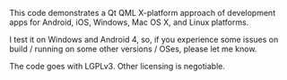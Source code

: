This code demonstrates a Qt QML X-platform approach of development apps for
Android, iOS, Windows,  Mac OS X, and Linux platforms.

I test it on Windows and Android 4, so, if you experience some issues on
build / running on some other versions / OSes, please let me know.

The code goes with LGPLv3. Other licensing is negotiable. 